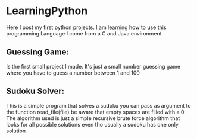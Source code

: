# LearningPython
Here I post my first python projects. 
I am learning how to use this programming Language I come from a C and Java environment 

## Guessing Game:
Is the first small project I made. 
It's just a small number guessing game where you have to guess a number between 1 and 100

## Sudoku Solver:
This is a simple program that solves a sudoku you can pass as argument to the function read_file(file) be aware that empty spaces are filled with a 0. 
The algorithm used is just a simple recursive brute force algorithm that looks for all possible solutions even tho usually a sudoku has one only solution
